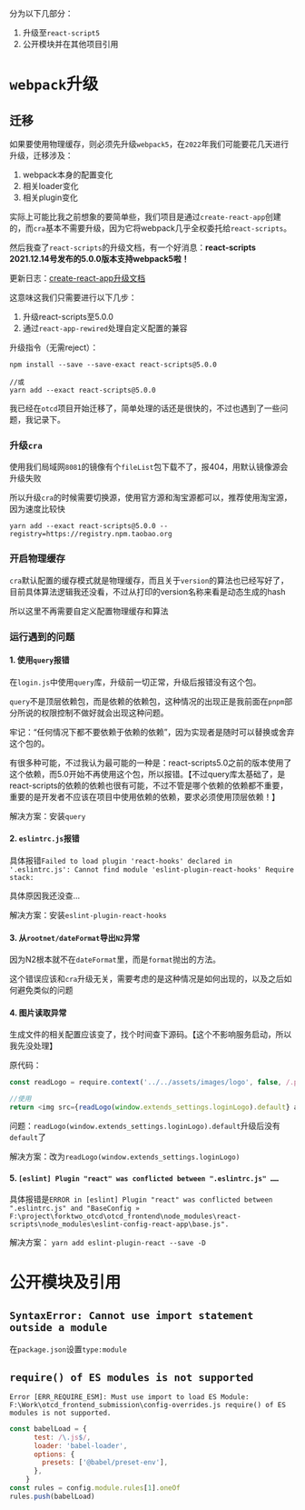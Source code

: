 分为以下几部分：
1. 升级至`react-script5`
2. 公开模块并在其他项目引用


# `webpack`升级
## 迁移
如果要使用物理缓存，则必须先升级`webpack5`，在`2022`年我们可能要花几天进行升级，迁移涉及：
1. webpack本身的配置变化
2. 相关loader变化
3. 相关plugin变化

实际上可能比我之前想象的要简单些，我们项目是通过`create-react-app`创建的，而`cra`基本不需要升级，因为它将webpack几乎全权委托给`react-scripts`。

然后我查了`react-scripts`的升级文档，有一个好消息：**react-scripts 2021.12.14号发布的5.0.0版本支持webpack5啦！**

更新日志：[create-react-app升级文档](https://github.com/facebook/create-react-app/blob/main/CHANGELOG.md)

这意味这我们只需要进行以下几步：
1. 升级react-scripts至5.0.0
2. 通过`react-app-rewired`处理自定义配置的兼容

升级指令（无需reject）：
```
npm install --save --save-exact react-scripts@5.0.0

//或
yarn add --exact react-scripts@5.0.0
```

我已经在`otcd`项目开始迁移了，简单处理的话还是很快的，不过也遇到了一些问题，我记录下。

### 升级`cra`
使用我们局域网`8081`的镜像有个`fileList`包下载不了，报404，用默认镜像源会升级失败

所以升级`cra`的时候需要切换源，使用官方源和淘宝源都可以，推荐使用淘宝源，因为速度比较快

```
yarn add --exact react-scripts@5.0.0 --registry=https://registry.npm.taobao.org
```

### 开启物理缓存
`cra`默认配置的缓存模式就是物理缓存，而且关于`version`的算法也已经写好了，目前具体算法逻辑我还没看，不过从打印的version名称来看是动态生成的hash

所以这里不再需要自定义配置物理缓存和算法

### 运行遇到的问题
#### 1. 使用`query`报错
在`login.js`中使用`query`库，升级前一切正常，升级后报错没有这个包。

`query`不是顶层依赖包，而是依赖的依赖包，这种情况的出现正是我前面在`pnpm`部分所说的权限控制不做好就会出现这种问题。

牢记：“任何情况下都不要依赖于依赖的依赖”，因为实现者是随时可以替换或舍弃这个包的。

有很多种可能，不过我认为最可能的一种是：react-scripts5.0之前的版本使用了这个依赖，而5.0开始不再使用这个包，所以报错。【不过query库太基础了，是react-scripts的依赖的依赖也很有可能，不过不管是哪个依赖的依赖都不重要，重要的是开发者不应该在项目中使用依赖的依赖，要求必须使用顶层依赖！】

解决方案：安装`query`

#### 2. `eslintrc.js`报错
具体报错`Failed to load plugin 'react-hooks' declared in '.eslintrc.js': Cannot find module 'eslint-plugin-react-hooks' Require stack:`

具体原因我还没查...

解决方案：安装`eslint-plugin-react-hooks`

#### 3. 从`rootnet/dateFormat`导出`N2`异常
因为N2根本就不在`dateFormat`里，而是`format`抛出的方法。

这个错误应该和`cra`升级无关，需要考虑的是这种情况是如何出现的，以及之后如何避免类似的问题

#### 4. 图片读取异常
生成文件的相关配置应该变了，找个时间查下源码。【这个不影响服务启动，所以我先没处理】

原代码：
```js
const readLogo = require.context('../../assets/images/logo', false, /.png$/)

//使用
return <img src={readLogo(window.extends_settings.loginLogo).default} alt='根网科技' />
```

问题：`readLogo(window.extends_settings.loginLogo).default`升级后没有`default`了

解决方案：改为`readLogo(window.extends_settings.loginLogo)`

#### 5. `[eslint] Plugin "react" was conflicted between ".eslintrc.js" ……`
具体报错是`ERROR in [eslint] Plugin "react" was conflicted between ".eslintrc.js" and "BaseConfig » F:\project\forktwo_otcd\otcd_frontend\node_modules\react-scripts\node_modules\eslint-config-react-app\base.js".`

解决方案：
`yarn add eslint-plugin-react --save -D`

# 公开模块及引用
## `SyntaxError: Cannot use import statement outside a module`
在`package.json`设置`type:module`

## `require() of ES modules is not supported`
`Error [ERR_REQUIRE_ESM]: Must use import to load ES Module: F:\Work\otcd_frontend_submission\config-overrides.js
require() of ES modules is not supported.`

```js
const babelLoad = {
      test: /\.js$/,
      loader: 'babel-loader',
      options: {
        presets: ['@babel/preset-env'],
      },
    }
const rules = config.module.rules[1].oneOf
rules.push(babelLoad)
```
